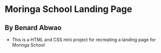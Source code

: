 <h1> Moringa School Landing Page </h1>

<h2> By Benard Abwao </h2>

- This is a HTML and CSS mini project for recreating a landing page for Moringa School
